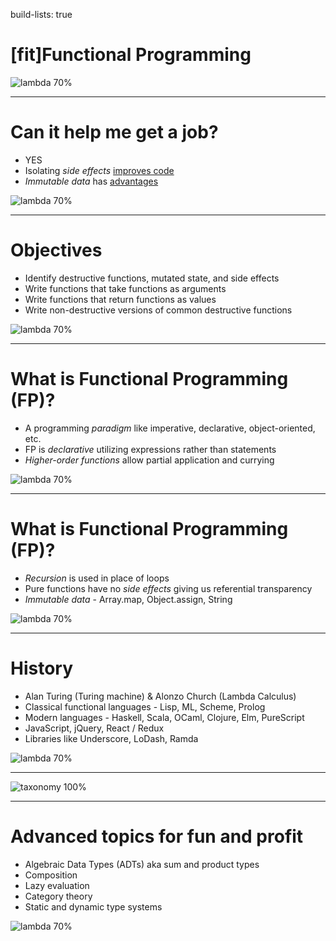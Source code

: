 build-lists: true

# [fit]Functional Programming

![lambda 70%](https://cdn.pixabay.com/photo/2012/04/24/11/31/lambda-39473_1280.png)

---

# Can it help me get a job?
* YES
* Isolating *side effects* [improves code](https://www.aomran.com/pure-functional-programming/)
* *Immutable data* has [advantages](https://redux.js.org/docs/faq/ImmutableData.html#benefits-of-immutability)

![lambda 70%](https://cdn.pixabay.com/photo/2012/04/24/11/31/lambda-39473_1280.png)

---

# Objectives
* Identify destructive functions, mutated state, and side effects
* Write functions that take functions as arguments
* Write functions that return functions as values
* Write non-destructive versions of common destructive functions

![lambda 70%](https://cdn.pixabay.com/photo/2012/04/24/11/31/lambda-39473_1280.png)

---

# What is Functional Programming (FP)?
* A programming *paradigm* like imperative, declarative, object-oriented, etc.
* FP is *declarative* utilizing expressions rather than statements
* *Higher-order functions* allow partial application and currying

![lambda 70%](https://cdn.pixabay.com/photo/2012/04/24/11/31/lambda-39473_1280.png)

---

# What is Functional Programming (FP)?
* *Recursion* is used in place of loops
* Pure functions have no *side effects* giving us referential transparency
* *Immutable data* - Array.map, Object.assign, String

![lambda 70%](https://cdn.pixabay.com/photo/2012/04/24/11/31/lambda-39473_1280.png)

---

# History
* Alan Turing (Turing machine) & Alonzo Church (Lambda Calculus)
* Classical functional languages - Lisp, ML, Scheme, Prolog
* Modern languages - Haskell, Scala, OCaml, Clojure, Elm, PureScript
* JavaScript, jQuery, React / Redux
* Libraries like Underscore, LoDash, Ramda

![lambda 70%](https://cdn.pixabay.com/photo/2012/04/24/11/31/lambda-39473_1280.png)

---

![taxonomy 100%](http://slideplayer.com/slide/6312477/21/images/15/A+family+tree+of+languages.jpg)

---

# Advanced topics for fun and profit
* Algebraic Data Types (ADTs) aka sum and product types
* Composition
* Lazy evaluation
* Category theory
* Static and dynamic type systems

![lambda 70%](https://cdn.pixabay.com/photo/2012/04/24/11/31/lambda-39473_1280.png)

